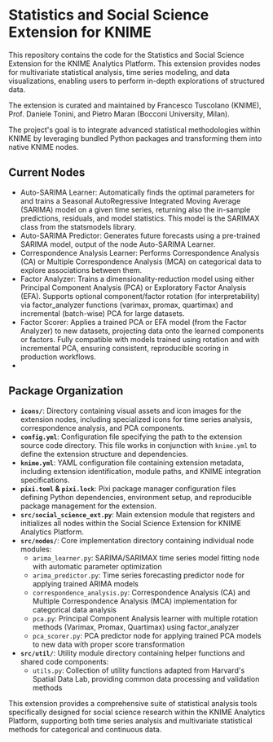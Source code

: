 # Statistics and Social Science Extension for KNIME

This repository contains the code for the Statistics and Social Science Extension for the KNIME Analytics Platform. This extension provides nodes for multivariate statistical analysis, time series modeling, and data visualizations, enabling users to perform in-depth explorations of structured data.

The extension is curated and maintained by Francesco Tuscolano (KNIME), Prof. Daniele Tonini, and Pietro Maran (Bocconi University, Milan).

The project's goal is to integrate advanced statistical methodologies within KNIME by leveraging bundled Python packages and transforming them into native KNIME nodes.

## Current Nodes

* Auto-SARIMA Learner: Automatically finds the optimal parameters for and trains a Seasonal AutoRegressive Integrated Moving Average (SARIMA) model on a given time series, returning also the in-sample predictions, residuals, and model statistics. This model is the SARIMAX class from the statsmodels library. 
* Auto-SARIMA Predictor: Generates future forecasts using a pre-trained SARIMA model, output of the node Auto-SARIMA Learner.
* Correspondence Analysis Learner: Performs Correspondence Analysis (CA) or Multiple Correspondence Analysis (MCA) on categorical data to explore associations between them.
* Factor Analyzer: Trains a dimensionality-reduction model using either Principal Component Analysis (PCA) or Exploratory Factor Analysis (EFA). Supports optional component/factor rotation (for interpretability) via factor_analyzer functions (varimax, promax, quartimax) and incremental (batch-wise) PCA for large datasets.
* Factor Scorer: Applies a trained PCA or EFA model (from the Factor Analyzer) to new datasets, projecting data onto the learned components or factors. Fully compatible with models trained using rotation and with incremental PCA, ensuring consistent, reproducible scoring in production workflows.
* 
## Package Organization

* **`icons/`**: Directory containing visual assets and icon images for the extension nodes, including specialized icons for time series analysis, correspondence analysis, and PCA components.
* **`config.yml`**: Configuration file specifying the path to the extension source code directory. This file works in conjunction with `knime.yml` to define the extension structure and dependencies.
* **`knime.yml`**: YAML configuration file containing extension metadata, including extension identification, module paths, and KNIME integration specifications.
* **`pixi.toml` & `pixi.lock`**: Pixi package manager configuration files defining Python dependencies, environment setup, and reproducible package management for the extension.
* **`src/social_science_ext.py`**: Main extension module that registers and initializes all nodes within the Social Science Extension for KNIME Analytics Platform.
* **`src/nodes/`**: Core implementation directory containing individual node modules:
  - `arima_learner.py`: SARIMA/SARIMAX time series model fitting node with automatic parameter optimization
  - `arima_predictor.py`: Time series forecasting predictor node for applying trained ARIMA models
  - `correspondence_analysis.py`: Correspondence Analysis (CA) and Multiple Correspondence Analysis (MCA) implementation for categorical data analysis
  - `pca.py`: Principal Component Analysis learner with multiple rotation methods (Varimax, Promax, Quartimax) using factor_analyzer
  - `pca_scorer.py`: PCA predictor node for applying trained PCA models to new data with proper score transformation
* **`src/util/`**: Utility module directory containing helper functions and shared code components:
  - `utils.py`: Collection of utility functions adapted from Harvard's Spatial Data Lab, providing common data processing and validation methods

This extension provides a comprehensive suite of statistical analysis tools specifically designed for social science research within the KNIME Analytics Platform, supporting both time series analysis and multivariate statistical methods for categorical and continuous data.



